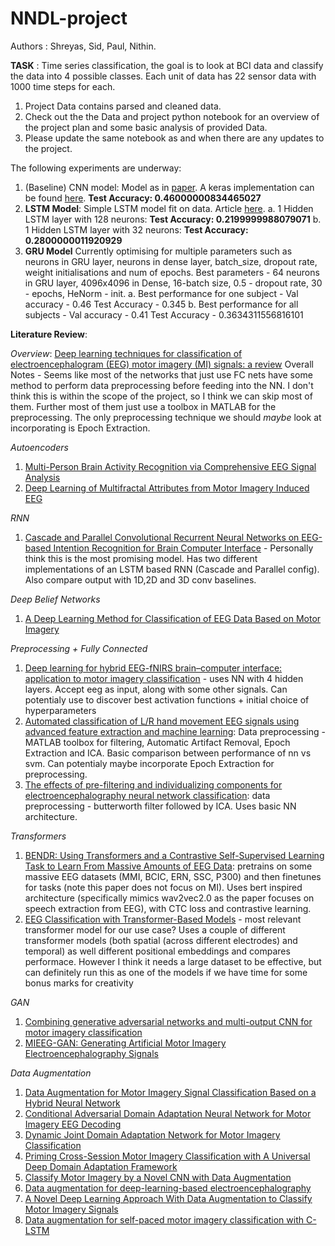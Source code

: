 # NNDL-project

Authors : Shreyas, Sid, Paul, Nithin. 

**TASK** : Time series classification, the goal is to look at BCI data and classify the data into 4 possible classes. Each unit of data has 22 sensor data with 1000 time steps for each. 

1. Project Data contains parsed and cleaned data. 
2. Check out the the Data and project python notebook for an overview of the project plan and some basic analysis of provided Data. 
3. Please update the same notebook as and when there are any updates to the project. 


The following experiments are underway:

1. (Baseline) CNN model: Model as in [paper](https://arxiv.org/abs/1611.06455). A keras implementation can be found [here](https://keras.io/examples/timeseries/timeseries_classification_from_scratch/). **Test Accuracy: 0.46000000834465027**
2. **LSTM Model**: Simple LSTM model fit on data. Article [here](https://towardsdatascience.com/time-series-classification-for-human-activity-recognition-with-lstms-using-tensorflow-2-and-keras-b816431afdff). 
  a. 1 Hidden LSTM layer with 128 neurons: **Test Accuracy: 0.2199999988079071**
  b. 1 Hidden LSTM layer with 32 neurons:  **Test Accuracy: 0.2800000011920929**
3. **GRU Model** Currently optimising for multiple parameters such as neurons in GRU layer, neurons in dense layer, batch_size, dropout rate, weight initialisations and num of epochs. Best parameters - 64 neurons in GRU layer, 4096x4096 in Dense, 16-batch size, 0.5 - dropout rate, 30 - epochs, HeNorm - init.
 a. Best performance for one subject - Val accuracy - 0.46 Test Accuracy - 0.345 
 b. Best performance for all subjects - Val accuracy - 0.41 Test Accuracy - 0.3634311556816101
  



**Literature Review**:

*Overview*:
[Deep learning techniques for classification of electroencephalogram (EEG) motor imagery (MI) signals: a review](https://link.springer.com/article/10.1007/s00521-021-06352-5)
Overall Notes - Seems like most of the networks that just use FC nets have some method to perform data preprocessing before feeding into the NN. I don't think this is within the scope of the project, so I think we can skip most of them. Further most of them just use a toolbox in MATLAB for the preprocessing. The only preprocessing technique we should *maybe* look at incorporating is Epoch Extraction.

*Autoencoders*
1. [Multi-Person Brain Activity Recognition via Comprehensive EEG Signal Analysis](https://arxiv.org/abs/1709.09077)
2. [Deep Learning of Multifractal Attributes from Motor Imagery Induced EEG](https://link.springer.com/chapter/10.1007/978-3-319-12637-1_63)


*RNN*
1. [Cascade and Parallel Convolutional Recurrent Neural Networks on EEG-based Intention Recognition for Brain Computer Interface](https://arxiv.org/abs/1708.06578) - Personally think this is the most promising model. Has two different implementations of an LSTM based RNN (Cascade and Parallel config). Also compare output with 1D,2D and 3D conv baselines.

*Deep Belief Networks*
1. [A Deep Learning Method for Classification of EEG Data Based on Motor Imagery](https://link.springer.com/chapter/10.1007/978-3-319-09330-7_25)

*Preprocessing + Fully Connected*
1. [Deep learning for hybrid EEG-fNIRS brain–computer interface: application to motor imagery classification](https://iopscience.iop.org/article/10.1088/1741-2552/aaaf82) - uses NN with 4 hidden layers. Accept eeg as input, along with some other signals. Can potentialy use to discover best activation functions + initial choice of hyperparameters
2. [Automated classification of L/R hand movement EEG signals using advanced feature extraction and machine learning](https://arxiv.org/pdf/1312.2877.pdf): Data preprocessing - MATLAB toolbox for filtering, Automatic Artifact Removal, Epoch Extraction and ICA. Basic comparison between performance of nn vs svm. Can potentialy maybe incorporate Epoch Extraction for preprocessing.
3. [The effects of pre-filtering and individualizing components for electroencephalography neural network classification](https://ieeexplore.ieee.org/document/7925289): data preprocessing - butterworth filter followed by ICA. Uses basic NN architecture.



*Transformers*
1. [BENDR: Using Transformers and a Contrastive Self-Supervised Learning Task to Learn From Massive Amounts of EEG Data](https://www.ncbi.nlm.nih.gov/pmc/articles/PMC8261053/): pretrains on some massive EEG datasets (MMI, BCIC, ERN, SSC, P300) and then finetunes for tasks (note this paper does not focus on MI). Uses bert inspired architecture (specifically mimics wav2vec2.0 as the paper focuses on speech extraction from EEG), with CTC loss and contrastive learning.
2. [EEG Classification with Transformer-Based Models](https://ieeexplore.ieee.org/abstract/document/9391844) - most relevant transformer model for our use case? Uses a couple of different transformer models (both spatial (across different electrodes) and temporal) as well different positional embeddings and compares performace. However I think it needs a large dataset to be effective, but can definitely run this as one of the models if we have time for some bonus marks for creativity

*GAN*
1. [Combining generative adversarial networks and multi-output CNN for motor imagery classification](https://iopscience.iop.org/article/10.1088/1741-2552/abecc5/meta)
2. [MIEEG-GAN: Generating Artificial Motor Imagery Electroencephalography Signals](https://ieeexplore.ieee.org/abstract/document/9206942)

*Data Augmentation*
1. [Data Augmentation for Motor Imagery Signal Classification Based on a Hybrid Neural Network](https://www.mdpi.com/1424-8220/20/16/4485)
2. [Conditional Adversarial Domain Adaptation Neural Network for Motor Imagery EEG Decoding](https://www.mdpi.com/1099-4300/22/1/96)
3. [Dynamic Joint Domain Adaptation Network for Motor Imagery Classification](https://ieeexplore.ieee.org/abstract/document/9354668)
4. [Priming Cross-Session Motor Imagery Classification with A Universal Deep Domain Adaptation Framework](https://arxiv.org/abs/2202.09559)
5. [Classify Motor Imagery by a Novel CNN with Data Augmentation](https://ieeexplore.ieee.org/abstract/document/9176361)
6. [Data augmentation for deep-learning-based electroencephalography](https://www.sciencedirect.com/science/article/pii/S0165027020303083)
7. [A Novel Deep Learning Approach With Data Augmentation to Classify Motor Imagery Signals](https://ieeexplore.ieee.org/abstract/document/8630915)
8. [Data augmentation for self-paced motor imagery classification with C-LSTM](https://iopscience.iop.org/article/10.1088/1741-2552/ab57c0/meta)



